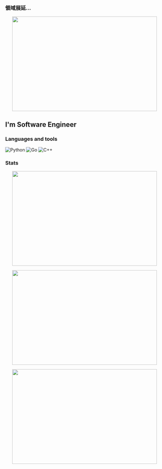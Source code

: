 ### 領域展延...

<p align="center">
  <img width="460" height="300" src="https://github.com/mellgit/mellgit/blob/main/assets/sukuna.gif">
</p>

## I'm Software Engineer

### Languages and tools

![Python](https://img.shields.io/badge/-Python-2D283E?style=for-the-badge&logo=python)
![Go](https://img.shields.io/badge/-Golang-2D283E?style=for-the-badge&logo=go)
![C++](https://img.shields.io/badge/-C++-2D283E?style=for-the-badge&logo=C%2b%2b)

### Stats

<p align="center">
  <img width="460" height="300" src="https://github.r2v.ch/codewars?user=mellgit&theme=gradient_purple_dark_by_level&hide_clan=true&top_languages=true">
</p>
<p align="center">
  <img width="460" height="300" src="https://leetcard.jacoblin.cool/mellgit?animation=true">
</p>
<p align="center">
  <img width="460" height="300" src="https://github-readme-stats.vercel.app/api?username=mellgit&show_icons=true">
</p>

<!-- ![Codewars](https://github.r2v.ch/codewars?user=mellgit&theme=gradient_purple_dark_by_level&hide_clan=true&top_languages=true) -->

<!-- ![leetcode](https://leetcard.jacoblin.cool/mellgit?animation=true) -->

<!-- [![Anurag's GitHub stats](https://github-readme-stats.vercel.app/api?username=mellgit&show_icons=true) -->

<!-- ](https://github.com/anuraghazra/github-readme-stats) -->

